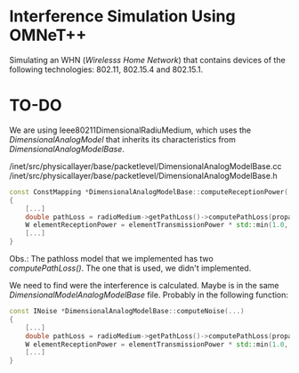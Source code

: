 # Interference Simulation Using OMNeT++

Simulating an WHN (*Wirelesss Home Network*) that contains devices of the following technologies: 802.11, 802.15.4 and 802.15.1.

# TO-DO

We are using Ieee80211DimensionalRadiuMedium, which uses the *DimensionalAnalogModel* that inherits its characteristics from *DimensionalAnalogModelBase*.

/inet/src/physicallayer/base/packetlevel/DimensionalAnalogModelBase.cc <br />
/inet/src/physicallayer/base/packetlevel/DimensionalAnalogModelBase.h

```C++
const ConstMapping *DimensionalAnalogModelBase::computeReceptionPower(...)
{
	[...]
	double pathLoss = radioMedium->getPathLoss()->computePathLoss(propagationSpeed, carrierFrequency, distance);
	W elementReceptionPower = elementTransmissionPower * std::min(1.0, transmitterAntennaGain * receiverAntennaGain * pathLoss * obstacleLoss);
	[...]
}
```

Obs.: The pathloss model that we implemented has two *computePathLoss()*. The one that is used, we didn't implemented.

We need to find were the interference is calculated. Maybe is in the same *DimensionalModelAnalogModelBase* file. Probably in the following function:

```C++
const INoise *DimensionalAnalogModelBase::computeNoise(...)
{
	[...]
	double pathLoss = radioMedium->getPathLoss()->computePathLoss(propagationSpeed, carrierFrequency, distance);
	W elementReceptionPower = elementTransmissionPower * std::min(1.0, transmitterAntennaGain * receiverAntennaGain * pathLoss * obstacleLoss);
	[...]
}
```